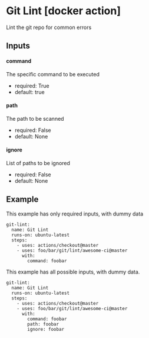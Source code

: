 # Git Lint [docker action]

Lint the git repo for common errors

## Inputs

#### command

The specific command to be executed

- required: True
- default: true

#### path

The path to be scanned

- required: False
- default: None

#### ignore

List of paths to be ignored

- required: False
- default: None



## Example

This example has only required inputs, with dummy data

    git-lint:
      name: Git Lint
      runs-on: ubuntu-latest
      steps:
        - uses: actions/checkout@master
        - uses: foo/bar/git/lint/awesome-ci@master
          with:
            command: foobar



This example has all possible inputs, with dummy data.

    git-lint:
      name: Git Lint
      runs-on: ubuntu-latest
      steps:
        - uses: actions/checkout@master
        - uses: foo/bar/git/lint/awesome-ci@master
          with:
            command: foobar
            path: foobar
            ignore: foobar
